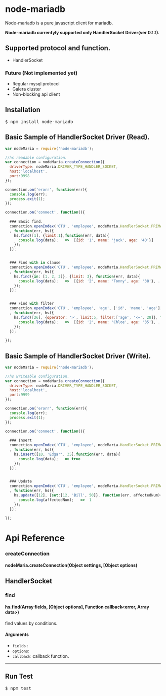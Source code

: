 node-mariadb
=========================

Node-mariadb is a pure javascript client for mariadb.

<b>Node-mariadb currentyly supported only HandlerSocket Driver(ver 0.1.1).</b>

## Supported protocol and function.
* HandlerSocket

### Future  (Not implemented yet)
* Regular mysql protocol
* Galera cluster
* Non-blocking api client


## Installation
<pre>
$ npm install node-mariadb
</pre>

## Basic Sample of HandlerSocket Driver (Read).

```javascript
var nodeMaria = require('node-mariadb');

//hs readable configuration.
var connection = nodeMaria.createConnection({
  driverType: nodeMaria.DRIVER_TYPE_HANDLER_SOCKET,
  host:'localhost',
  port:9998
});

connection.on('erorr', function(err){
  console.log(err);
  process.exit(1);
});

connection.on('connect', function(){
  
  ### Basic find.
  connection.openIndex('CTU', 'employee', nodeMaria.HandlerSocket.PRIMARY, ['id', 'name', 'age']
  , function(err, hs){
    hs.find([1], {limit:1},function(err, data){
      console.log(data);   =>  [{id: '1', name: 'jack', age: '40'}]
    });
  });


  ### Find with in clause
  connection.openIndex('CTU', 'employee', nodeMaria.HandlerSocket.PRIMARY, ['id', 'name', 'age'], ['id']
  , function(err, hs){
    hs.find({in: [1, 2, 3]}, {limit: 3}, function(err, data){
      console.log(data);   =>  [{id: '2', name: 'Tonny', age: '38'}, .... ]
    });
  });


  ### Find with filter
  connection.openIndex('CTU', 'employee', 'age', ['id', 'name', 'age'], ['age']
  , function(err, hs){
    hs.find([26], {operator: '>', limit:5, filter:['age', '<=', 28]}, function(err, data){
      console.log(data);   =>  [{id: '2', name: 'Chloe', age: '35'}, ..... ]
    });
  });
  
});
```

## Basic Sample of HandlerSocket Driver (Write).

```javascript
var nodeMaria = require('node-mariadb');

//hs writeable configuration.
var connection = nodeMaria.createConnection({
  driverType: nodeMaria.DRIVER_TYPE_HANDLER_SOCKET,
  host:'localhost',
  port:9999
});

connection.on('erorr', function(err){
  console.log(err);
  process.exit(1);
});

connection.on('connect', function(){
  
  ### Insert
  connection.openIndex('CTU', 'employee', nodeMaria.HandlerSocket.PRIMARY, ['id', 'name', 'age']
  , function(err, hs){
    hs.insert([10, 'Edgar', 35],function(err, data){
      console.log(data);   => true
    });
  });


  ### Update
  connection.openIndex('CTU', 'employee', nodeMaria.HandlerSocket.PRIMARY, ['id', 'name', 'age'], ['id']
  , function(err, hs){
    hs.update([12], {set:[12, 'Bill', 50]}, function(err, affectedNum){
      console.log(affectedNum);   =>  1
    });
  });

});
```


# Api Reference 

### createConnection

#### nodeMaria.createConnection(Object settings, [Object options)




## HandlerSocket


### find
#### hs.find(Array fields, [Object options], Function callback&lt;error, Array data&gt;)
find values by conditions.

#### Arguments
* `fields` : 
* `options`: 
* `callback`: callback function.


----


## Run Test
<pre>
$ npm test
</pre>
